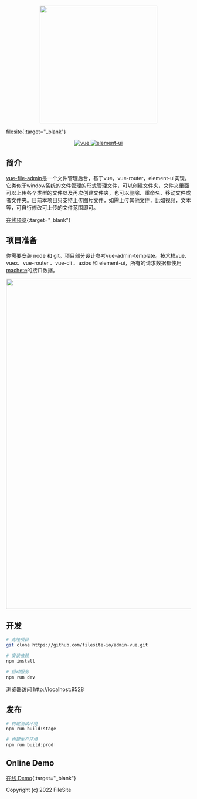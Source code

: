 <p align="center">
  <a href="https://filesite.io/" target="_blank">
    <img width="320" src="https://demo.jialuoma.cn/content/machete_icon.png">
    <br/>
    <!-- <span>filesite</span> -->
  </a>

  [filesite](https://filesite.io/){:target="_blank"}
</p>


<p align="center">
  <a href="https://github.com/vuejs/vue" target="_blank">
    <img src="https://img.shields.io/badge/vue-2.6.10-brightgreen.svg" alt="vue">
  </a>
  <a href="https://github.com/ElemeFE/element" target="_blank">
    <img src="https://img.shields.io/badge/element--ui-2.7.0-brightgreen.svg" alt="element-ui">
  </a>
</p>


## 简介
[vue-file-admin](https://demo.jialuoma.cn/admin/#/filemange/index)是一个文件管理后台，基于vue，vue-router，element-ui实现。它类似于window系统的文件管理的形式管理文件，可以创建文件夹，文件夹里面可以上传各个类型的文件以及再次创建文件夹，也可以删除、重命名、移动文件或者文件夹。目前本项目只支持上传图片文件，如需上传其他文件，比如视频，文本等，可自行修改可上传的文件范围即可。 

<!-- <a href="https://demo.jialuoma.cn/admin/#/filemange/index" target="_blank">
<span>在线预览</span>
</a> -->
[在线预览](https://demo.jialuoma.cn/admin/#/filemange/index){:target="_blank"}

## 项目准备

你需要安装 node 和 git。项目部分设计参考vue-admin-template。技术栈vue、vuex、vue-router 、vue-cli 、axios 和 element-ui，所有的请求数据都使用[machete](https://git.filesite.io/filesite/machete)的接口数据。




<p align="center">
  <img width="900" src="http://m.qpic.cn/psc?/3d394237-5d5e-4b57-9697-93ff9b690ca2/bqQfVz5yrrGYSXMvKr.cqSKMw.aFDCgHEfu3TrMZ2BlhrQskVIxwAOjVKCTEfSaf0c8KgcabeoLOhji4ZGK5xx8WKQ0xPgq6KhYNX5aohdI!/b&bo=gAepAwAAAAABBw0!&rf=viewer_4">
</p>


## 开发

```bash
# 克隆项目
git clone https://github.com/filesite-io/admin-vue.git

# 安装依赖
npm install

# 启动服务
npm run dev
```

浏览器访问 http://localhost:9528

## 发布

```bash
# 构建测试环境
npm run build:stage

# 构建生产环境
npm run build:prod
```


## Online Demo

<!-- <a href="https://demo.jialuoma.cn/admin/#/filemange/index" target="_blank">
<span>在线 Demo</span>
</a> -->
[在线 Demo](https://demo.jialuoma.cn/admin/#/filemange/index){:target="_blank"}


Copyright (c) 2022 FileSite
